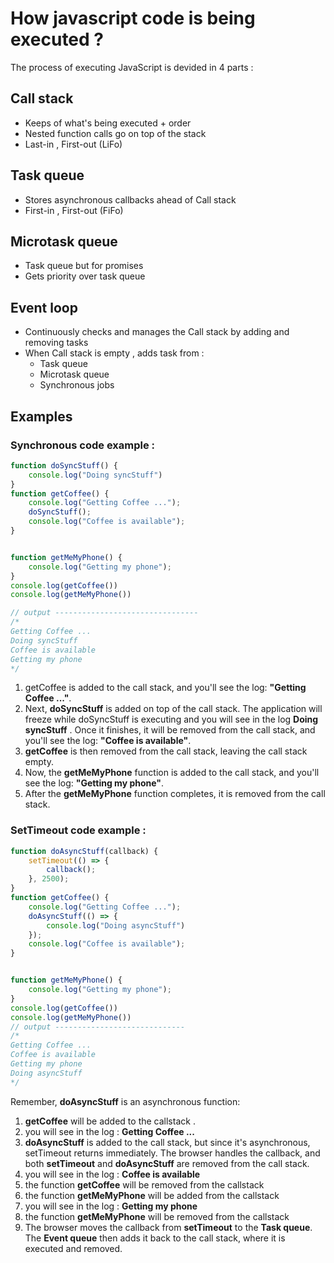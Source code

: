 # How javascript code is being executed ? 

The process of executing JavaScript is devided in 4 parts : 
## Call stack 
- Keeps of what's being executed + order 
- Nested function calls go on top of the stack
- Last-in , First-out (LiFo)
## Task queue
- Stores asynchronous callbacks ahead of Call stack
- First-in , First-out (FiFo)
## Microtask queue
- Task queue but for promises 
- Gets priority over task queue
## Event loop
- Continuously checks and manages the Call stack by adding and removing tasks
- When Call stack is empty , adds task from : 
    - Task queue
    - Microtask queue
    - Synchronous jobs
## Examples
### Synchronous code example : 
```javascript
function doSyncStuff() {
    console.log("Doing syncStuff")
}
function getCoffee() {
    console.log("Getting Coffee ...");
    doSyncStuff();
    console.log("Coffee is available");
}


function getMeMyPhone() {
    console.log("Getting my phone");
}
console.log(getCoffee())
console.log(getMeMyPhone())

// output --------------------------------
/*
Getting Coffee ...
Doing syncStuff
Coffee is available
Getting my phone
*/
```

1.  getCoffee is added to the call stack, and you'll see the log: **"Getting Coffee ..."**.
2. Next, **doSyncStuff** is added on top of the call stack. The application will freeze while doSyncStuff is executing and you will see in the log **Doing syncStuff** . Once it finishes, it will be removed from the call stack, and you'll see the log: **"Coffee is available"**.
3. **getCoffee** is then removed from the call stack, leaving the call stack empty.
4. Now, the **getMeMyPhone** function is added to the call stack, and you'll see the log: **"Getting my phone"**.
5. After the **getMeMyPhone** function completes, it is removed from the call stack.

### SetTimeout code example : 
```javascript
function doAsyncStuff(callback) {
    setTimeout(() => {
        callback();
    }, 2500);
}
function getCoffee() {
    console.log("Getting Coffee ...");
    doAsyncStuff(() => {
        console.log("Doing asyncStuff")
    });
    console.log("Coffee is available");
}


function getMeMyPhone() {
    console.log("Getting my phone");
}
console.log(getCoffee())
console.log(getMeMyPhone())
// output -----------------------------
/*
Getting Coffee ...
Coffee is available
Getting my phone
Doing asyncStuff
*/
```
Remember, **doAsyncStuff** is an asynchronous function:

1. **getCoffee** will be added to the callstack .
2. you will see in the log : **Getting Coffee ...**
3. **doAsyncStuff** is added to the call stack, but since it's asynchronous, setTimeout returns immediately. The browser handles the callback, and both **setTimeout** and **doAsyncStuff** are removed from the call stack.
4. you will see in the log : **Coffee is available**
5. the function **getCoffee** will be removed from the callstack
6. the function **getMeMyPhone** will be added from the callstack
7. you will see in the log : **Getting my phone**
8. the function **getMeMyPhone** will be removed from the callstack
9. The browser moves the callback from **setTimeout** to the **Task queue**. The **Event queue** then adds it back to the call stack, where it is executed and removed.

